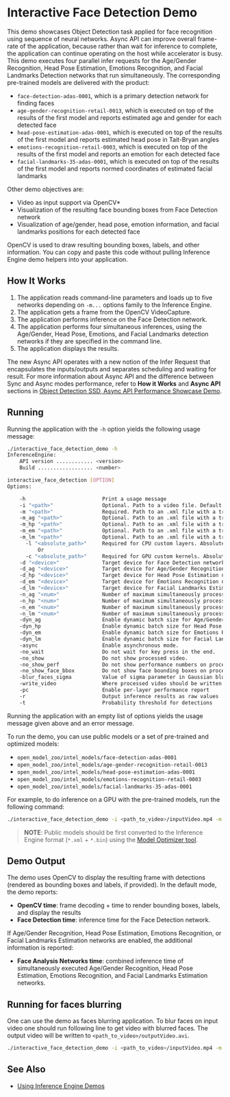 # Interactive Face Detection Demo

This demo showcases Object Detection task applied for face recognition using sequence of neural networks.
Async API can improve overall frame-rate of the application, because rather than wait for inference to complete,
the application can continue operating on the host while accelerator is busy.
This demo executes four parallel infer requests for the Age/Gender Recognition, Head Pose Estimation, Emotions Recognition, and Facial Landmarks Detection networks that run simultaneously. The corresponding pre-trained models are delivered with the product:
* `face-detection-adas-0001`, which is a primary detection network for finding faces
* `age-gender-recognition-retail-0013`, which is executed on top of the results of the first model and reports estimated age and gender for each detected face
* `head-pose-estimation-adas-0001`, which is executed on top of the results of the first model and reports estimated head pose in Tait-Bryan angles
* `emotions-recognition-retail-0003`, which is executed on top of the results of the first model and reports an emotion for each detected face
* `facial-landmarks-35-adas-0001`, which is executed on top of the results of the first model and reports normed coordinates of estimated facial landmarks

Other demo objectives are:

*	Video as input support via OpenCV\*
*	Visualization of the resulting face bounding boxes from Face Detection network
*	Visualization of age/gender, head pose, emotion information, and facial landmarks positions for each detected face

OpenCV is used to draw resulting bounding boxes, labels, and other information. You can copy and paste this code without pulling Inference Engine demo helpers into your application.

## How It Works

1.	The application reads command-line parameters and loads up to five networks depending on `-m...` options family to the Inference
Engine.
2.	The application gets a frame from the OpenCV VideoCapture.
3.	The application performs inference on the Face Detection network.
4.	The application performs four simultaneous inferences, using the Age/Gender, Head Pose, Emotions, and Facial Landmarks detection networks if they are specified in the command line.
5.	The application displays the results.

The new Async API operates with a new notion of the Infer Request that encapsulates the inputs/outputs and separates scheduling and waiting for result. For more information about Async API and the difference between Sync and Async modes performance, refer to **How it Works** and **Async API** sections in [Object Detection SSD, Async API Performance Showcase Demo](../object_detection_demo_ssd_async/README.md).


## Running

Running the application with the `-h` option yields the following usage message:

```sh
./interactive_face_detection_demo -h
InferenceEngine:
    API version ............ <version>
    Build .................. <number>

interactive_face_detection [OPTION]
Options:

    -h                         Print a usage message
    -i "<path>"                Optional. Path to a video file. Default value is "cam" to work with camera.
    -m "<path>"                Required. Path to an .xml file with a trained Face Detection model.
    -m_ag "<path>"             Optional. Path to an .xml file with a trained Age/Gender Recognition model.
    -m_hp "<path>"             Optional. Path to an .xml file with a trained Head Pose Estimation model.
    -m_em "<path>"             Optional. Path to an .xml file with a trained Emotions Recognition model.
    -m_lm "<path>"             Optional. Path to an .xml file with a trained Facial Landmarks Estimation model.
      -l "<absolute_path>"     Required for CPU custom layers. Absolute path to a shared library with the kernels implementation.
          Or
      -c "<absolute_path>"     Required for GPU custom kernels. Absolute path to an .xml file with the kernels description.
    -d "<device>"              Target device for Face Detection network (CPU, GPU, FPGA, or MYRIAD). The demo will look for a suitable plugin for a specified device.
    -d_ag "<device>"           Target device for Age/Gender Recognition network (CPU, GPU, FPGA, or MYRIAD). The demo will look for a suitable plugin for a specified device.
    -d_hp "<device>"           Target device for Head Pose Estimation network (CPU, GPU, FPGA, or MYRIAD). The demo will look for a suitable plugin for a specified device.
    -d_em "<device>"           Target device for Emotions Recognition network (CPU, GPU, FPGA, or MYRIAD). The demo will look for a suitable plugin for a specified device.
    -d_lm "<device>"           Target device for Facial Landmarks Estimation network (CPU, GPU, FPGA, or MYRIAD). The demo will look for a suitable plugin for device specified.
    -n_ag "<num>"              Number of maximum simultaneously processed faces for Age/Gender Recognition network (default is 16)
    -n_hp "<num>"              Number of maximum simultaneously processed faces for Head Pose Estimation network (default is 16)
    -n_em "<num>"              Number of maximum simultaneously processed faces for Emotions Recognition network (default is 16)
    -n_lm "<num>"              Number of maximum simultaneously processed faces for Facial Landmarks Estimation network (default is 16)
    -dyn_ag                    Enable dynamic batch size for Age/Gender Recognition network
    -dyn_hp                    Enable dynamic batch size for Head Pose Estimation network
    -dyn_em                    Enable dynamic batch size for Emotions Recognition network
    -dyn_lm                    Enable dynamic batch size for Facial Landmarks Estimation network
    -async                     Enable asynchronous mode.
    -no_wait                   Do not wait for key press in the end.
    -no_show                   Do not show processed video.
    -no_show_perf              Do not show performance numbers on processed video.
    -no_show_face_bbox         Do not show face bounding boxes on processed video.
    -blur_faces_sigma          Value of sigma parameter in Gaussian blur that is used for face blurring. If it is negative then face blurring is disabled. Positive values enable face blurring, sigma equals to 40 seems like a good choice. By default it equals to -1 (disabled).
    -write_video               Where processed video should be written to.
    -pc                        Enable per-layer performance report
    -r                         Output inference results as raw values
    -t                         Probability threshold for detections
```

Running the application with an empty list of options yields the usage message given above and an error message.

To run the demo, you can use public models or a set of pre-trained and optimized models:

* `open_model_zoo/intel_models/face-detection-adas-0001`
* `open_model_zoo/intel_models/age-gender-recognition-retail-0013`
* `open_model_zoo/intel_models/head-pose-estimation-adas-0001`
* `open_model_zoo/intel_models/emotions-recognition-retail-0003`
* `open_model_zoo/intel_models/facial-landmarks-35-adas-0001`

For example, to do inference on a GPU with the pre-trained models, run the following command:

```sh
./interactive_face_detection_demo -i <path_to_video>/inputVideo.mp4 -m <path_to_model>/face-detection-adas-0001.xml -m_ag <path_to_model>/age-gender-recognition-retail-0013.xml -m_hp <path_to_model>/head-pose-estimation-adas-0001.xml -m_em <path_to_model>/emotions-recognition-retail-0003.xml -m_lm <path_to_model>/facial-landmarks-35-adas-0001.xml -d GPU
```
> **NOTE**: Public models should be first converted to the Inference Engine format (`*.xml` + `*.bin`) using the [Model Optimizer tool](https://software.intel.com/en-us/articles/OpenVINO-ModelOptimizer).

## Demo Output

The demo uses OpenCV to display the resulting frame with detections (rendered as bounding boxes and labels, if provided).
In the default mode, the demo reports:

* **OpenCV time**: frame decoding + time to render bounding boxes, labels, and display the results
* **Face Detection time**: inference time for the Face Detection network.

If Age/Gender Recognition, Head Pose Estimation, Emotions Recognition, or Facial Landmarks Estimation networks are enabled, the additional information is reported:

* **Face Analysis Networks time**: combined inference time of simultaneously executed
Age/Gender Recognition, Head Pose Estimation, Emotions Recognition, and Facial Landmarks Estimation networks.


## Running for faces blurring

One can use the demo as faces blurring application. To blur faces on input video one should run following line to get video with blurred faces. The output video will be written to `<path_to_video>/outputVideo.avi`.

```sh
./interactive_face_detection_demo -i <path_to_video>/inputVideo.mp4 -m <path_to_model>/face-detection-adas-0001.xml -no_show_face_bbox -no_show_perf -blur_faces_sigma 40 -write_video <path_to_video>/outputVideo.avi
```

## See Also
* [Using Inference Engine Demos](../Readme.md)
